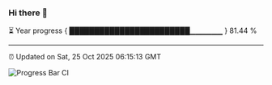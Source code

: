 ### Hi there 👋

⏳ Year progress { ████████████████████████▁▁▁▁▁▁ } 81.44 %

---

⏰ Updated on Sat, 25 Oct 2025 06:15:13 GMT

![Progress Bar CI](https://github.com/Shyam-Makwana/GitHub-Actions-Demo/workflows/Progress%20Bar%20CI/badge.svg)
